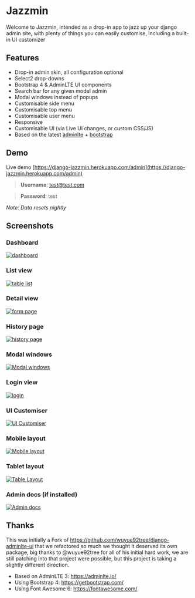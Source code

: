 # Jazzmin

Welcome to Jazzmin, intended as a drop-in app to jazz up your django admin site, with plenty of things you can easily 
customise, including a built-in UI customizer 

## Features

- Drop-in admin skin, all configuration optional
- Select2 drop-downs
- Bootstrap 4 & AdminLTE UI components
- Search bar for any given model admin
- Modal windows instead of popups
- Customisable side menu
- Customisable top menu
- Customisable user menu
- Responsive
- Customisable UI (via Live UI changes, or custom CSS/JS)
- Based on the latest [adminlte](https://adminlte.io/) + [bootstrap](https://getbootstrap.com/)

## Demo
Live demo [https://django-jazzmin.herokuapp.com/admin](https://django-jazzmin.herokuapp.com/admin)

> **Username**: test@test.com

> **Password**: test

*Note: Data resets nightly*

## Screenshots

### Dashboard
[![dashboard](./img/dashboard.png)](./img/dashboard.png)

### List view
[![table list](./img/list_view.png)](./img/list_view.png)

### Detail view
[![form page](./img/detail_view.png)](./img/detail_view.png)

### History page
[![history page](./img/history_page.png)](./img/history_page.png)

### Modal windows
[![Modal windows](./img/related_modal_bootstrap.png)](./img/related_modal_bootstrap.png)

### Login view
[![login](./img/login.png)](./img/login.png)

### UI Customiser
[![UI Customiser](./img/ui_customiser.png)](./img/ui_customiser.png)

### Mobile layout
[![Mobile layout](./img/dashboard_mobile.png)](./img/dashboard_mobile.png)

### Tablet layout
[![Table Layout](./img/dashboard_tablet.png)](./img/dashboard_tablet.png)

### Admin docs (if installed)
[![Admin docs](./img/admin_docs.png)](./img/admin_docs.png)

## Thanks
This was initially a Fork of https://github.com/wuyue92tree/django-adminlte-ui that we refactored so much we thought it
deserved its own package, big thanks to @wuyue92tree for all of his initial hard work, we are still patching into that
project were possible, but this project is taking a slightly different direction.

- Based on AdminLTE 3: https://adminlte.io/
- Using Bootstrap 4: https://getbootstrap.com/
- Using Font Awesome 6: https://fontawesome.com/
